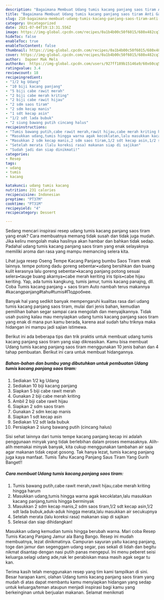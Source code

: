 ```yaml
---
description: "Bagaimana Membuat Udang tumis kacang panjang saos tiram Anti Gagal"
title: "Bagaimana Membuat Udang tumis kacang panjang saos tiram Anti Gagal"
slug: 210-bagaimana-membuat-udang-tumis-kacang-panjang-saos-tiram-anti-gagal
category: Uncategorized
date: 2021-07-04T19:13:31.556Z
image: https://img-global.cpcdn.com/recipes/0a1b4b00c50f6015/680x482cq70/udang-tumis-kacang-panjang-saos-tiram-foto-resep-utama.jpg
hideToc: false
enableToc: true
enableTocContent: false
thumbnail: https://img-global.cpcdn.com/recipes/0a1b4b00c50f6015/680x482cq70/udang-tumis-kacang-panjang-saos-tiram-foto-resep-utama.jpg
cover: https://img-global.cpcdn.com/recipes/0a1b4b00c50f6015/680x482cq70/udang-tumis-kacang-panjang-saos-tiram-foto-resep-utama.jpg
author:  Dapoer Mak Mels
authorAv:  https://img-global.cpcdn.com/users/927ff189b15146a9/60x60cq50/avatar.jpg
ratingvalue: 3.4
reviewcount: 18
recipeingredient:
- "1/2 kg Udang"
- "10 biji kacang panjang"
- "5 biji cabe rawit merah"
- "2 biji cabe merah kriting"
- "2 biji cabe rawit hijau"
- "2 sdm saos tiram"
- "2 sdm kecap manis"
- "1 sdt kecap asin"
- "1/2 sdt lada bubuk"
- "2 siung bawang putih cincang halus"
recipeinstructions:
- "Tumis bawang putih,cabe rawit merah,rawit hijau,cabe merah kriting hingga harum"
- "Masukkan udang,tumis hingga warna agak kecoklatan,lalu masukkan kacang panjang,tumis hingga berminyak"
- "Masukkan 2 sdm kecap manis,2 sdm saos tiram,1/2 sdt kecap asin,1/2 sdt lada bubuk,aduk-aduk hingga merata,lalu masukkan air secukupnya"
- "Setelah merata (lalu koreksi rasa) makanan siap di sajikan"
- "Sudah jadi dan siap dinikmati!"
categories:
- Resep
tags:
- udang
- tumis
- kacang

katakunci: udang tumis kacang 
nutrition: 231 calories
recipecuisine: Indonesian
preptime: "PT37M"
cooktime: "PT31M"
recipeyield: "4"
recipecategory: Dessert

---
```



Sedang mencari inspirasi resep udang tumis kacang panjang saos tiram yang enak? Cara membuatnya memang tidak susah dan tidak juga mudah. Jika keliru mengolah maka hasilnya akan hambar dan bahkan tidak sedap. Padahal udang tumis kacang panjang saos tiram yang enak selayaknya memiliki aroma dan rasa yang mampu memancing selera kita.


Lihat juga resep Oseng Tempe Kacang Panjang bumbu Saos Tiram enak lainnya. tempe potong dadu goreng sebentar•udang bersihkan dan buang kulit kerasnya lalu goreng sebentar•kacang panjang potong sesuai selera•tauge buang akarnya•cabe merah keriting iris tipis•cabe hijau keriting. Yap, ada tumis kangkung, tumis jamur, tumis kacang panajng, dll. Coba Tumis kacang panjang + saos tiram Auto nambah terus makannya #kacangpanjang#tahu#tumis#Подробнее.

Banyak hal yang sedikit banyak mempengaruhi kualitas rasa dari udang tumis kacang panjang saos tiram, mulai dari jenis bahan, kemudian pemilihan bahan segar sampai cara mengolah dan menyajikannya. Tidak usah pusing kalau mau menyiapkan udang tumis kacang panjang saos tiram yang enak di mana pun kamu berada, karena asal sudah tahu triknya maka hidangan ini mampu jadi sajian istimewa.


Berikut ini ada beberapa tips dan trik praktis untuk membuat udang tumis kacang panjang saos tiram yang siap dikreasikan. Kamu bisa membuat Udang tumis kacang panjang saos tiram menggunakan 10 jenis bahan dan 4 tahap pembuatan. Berikut ini cara untuk membuat hidangannya.

<!--inarticleads1-->

##### Bahan-bahan dan bumbu yang dibutuhkan untuk pembuatan Udang tumis kacang panjang saos tiram:

1. Sediakan 1/2 kg Udang
1. Sediakan 10 biji kacang panjang
1. Siapkan 5 biji cabe rawit merah
1. Gunakan 2 biji cabe merah kriting
1. Ambil 2 biji cabe rawit hijau
1. Siapkan 2 sdm saos tiram
1. Gunakan 2 sdm kecap manis
1. Siapkan 1 sdt kecap asin
1. Sediakan 1/2 sdt lada bubuk
1. Persiapkan 2 siung bawang putih (cincang halus)


Sisi sehat lainnya dari tumis tempe kacang panjang kecap ini adalah penggunaan minyak yang tidak berlebihan dalam proses memasaknya. Alih-alih memakai minyak banyak, kita cukup menggunakan tambahan air saja agar makanan tidak cepat gosong. Tak hanya lezat, tumis kacang panjang juga kaya manfaat. Tumis Tahu Kacang Panjang Saus Tiram Yang Gurih Banget!! 

<!--inarticleads2-->

##### Cara membuat Udang tumis kacang panjang saos tiram:

1. Tumis bawang putih,cabe rawit merah,rawit hijau,cabe merah kriting hingga harum
1. Masukkan udang,tumis hingga warna agak kecoklatan,lalu masukkan kacang panjang,tumis hingga berminyak
1. Masukkan 2 sdm kecap manis,2 sdm saos tiram,1/2 sdt kecap asin,1/2 sdt lada bubuk,aduk-aduk hingga merata,lalu masukkan air secukupnya
1. Setelah merata (lalu koreksi rasa) makanan siap di sajikan
1. Selesai dan siap dihidangkan!

Masukkan udang kemudian tumis hingga berubah warna. Mari coba Resep Tumis Kacang Panjang Jamur ala Bang Bango. Resep ini mudah membuatnya, lezat dinikmatinya. Campuran sayuran yaitu kacang panjang, toge dan jamur dan segenggam udang segar, pas sekali di lidah dan begitu nikmat disantap dengan nasi putih panas mengepul. Ini menu peberet seisi keluarga.selagi udang ade,nak ler perabiskan masa masih agak segar tu kan. 

Terima kasih telah menggunakan resep yang tim kami tampilkan di sini. Besar harapan kami, olahan Udang tumis kacang panjang saos tiram yang mudah di atas dapat membantu kamu menyiapkan hidangan yang sedap untuk keluarga/teman ataupun menjadi inspirasi bagi kamu yang berkeinginan untuk berjualan makanan. Selamat menikmati
